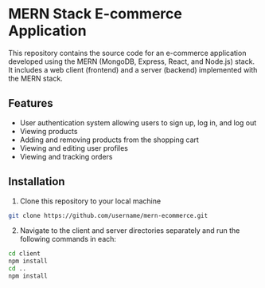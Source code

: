 # MERN Stack E-commerce Application

This repository contains the source code for an e-commerce application developed using the MERN (MongoDB, Express, React, and Node.js) stack. It includes a web client (frontend) and a server (backend) implemented with the MERN stack.

## Features

- User authentication system allowing users to sign up, log in, and log out
- Viewing products
- Adding and removing products from the shopping cart
- Viewing and editing user profiles
- Viewing and tracking orders

## Installation

1. Clone this repository to your local machine
```bash
git clone https://github.com/username/mern-ecommerce.git
```
2. Navigate to the client and server directories separately and run the following commands in each:
```bash
cd client
npm install
cd ..
npm install
```



